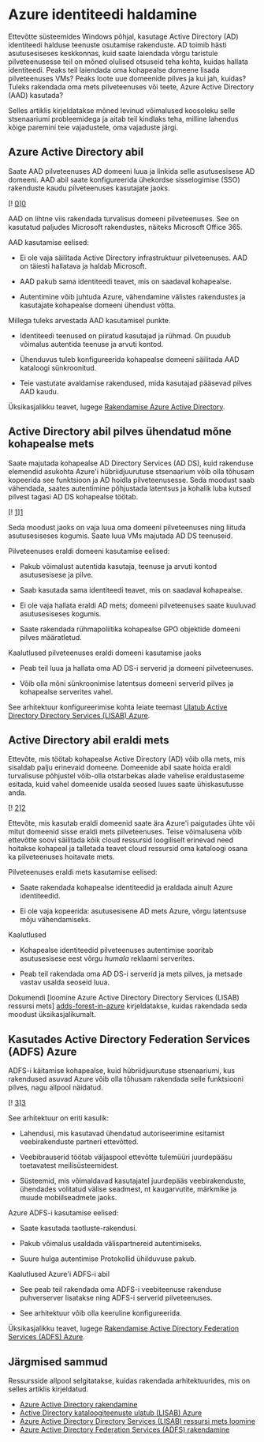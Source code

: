 <properties
   pageTitle="Azure identiteedi haldamine | Microsoft Azure'i"
   description="Selgitatakse ja võrreldakse toodud erinevad meetodid, hübriid spikritest kohta – ruumide/cloud äärist Azure ulatuvad identiteedi haldamine."
   services=""
   documentationCenter="na"
   authors="telmosampaio"
   manager="christb"
   editor=""
   tags=""/>
<tags
   ms.service="guidance"
   ms.devlang="na"
   ms.topic="article"
   ms.tgt_pltfrm="na"
   ms.workload="na"
   ms.date="10/26/2016"
   ms.author="telmosampaio"/>
   
# <a name="managing-identity-in-azure"></a>Azure identiteedi haldamine

Ettevõtte süsteemides Windows põhjal, kasutage Active Directory (AD) identiteedi halduse teenuste osutamise rakenduste. AD toimib hästi asutusesiseses keskkonnas, kuid saate laiendada võrgu taristule pilveteenusesse teil on mõned olulised otsuseid teha kohta, kuidas hallata identiteedi. Peaks teil laiendada oma kohapealse domeene lisada pilveteenuses VMs? Peaks loote uue domeenide pilves ja kui jah, kuidas? Tuleks rakendada oma mets pilveteenuses või teete, Azure Active Directory (AAD) kasutada?

Selles artiklis kirjeldatakse mõned levinud võimalused koosoleku selle stsenaariumi probleemidega ja aitab teil kindlaks teha, milline lahendus kõige paremini teie vajadustele, oma vajaduste järgi.

## <a name="using-azure-active-directory"></a>Azure Active Directory abil

Saate AAD pilveteenuses AD domeeni luua ja linkida selle asutusesisese AD domeeni. AAD abil saate konfigureerida ühekordse sisselogimise (SSO) rakenduste kaudu pilveteenuses kasutajate jaoks.

[! [0]][0]

AAD on lihtne viis rakendada turvalisus domeeni pilveteenuses. See on kasutatud paljudes Microsoft rakendustes, näiteks Microsoft Office 365. 

AAD kasutamise eelised:

- Ei ole vaja säilitada Active Directory infrastruktuur pilveteenuses. AAD on täiesti hallatava ja haldab Microsoft.

- AAD pakub sama identiteedi teavet, mis on saadaval kohapealse.

- Autentimine võib juhtuda Azure, vähendamine välistes rakendustes ja kasutajate kohapealse domeeni ühendust võtta.

Millega tuleks arvestada AAD kasutamisel punkte.

- Identiteedi teenused on piiratud kasutajad ja rühmad. On puudub võimalus autentida teenuse ja arvuti kontod.

- Ühenduvus tuleb konfigureerida kohapealse domeeni säilitada AAD kataloogi sünkroonitud. 

- Teie vastutate avaldamise rakendused, mida kasutajad pääsevad pilves AAD kaudu.

Üksikasjalikku teavet, lugege [Rakendamise Azure Active Directory][implementing-aad].

## <a name="using-active-directory-in-the-cloud-joined-to-an-on-premises-forest"></a>Active Directory abil pilves ühendatud mõne kohapealse mets

Saate majutada kohapealse AD Directory Services (AD DS), kuid rakenduse elemendid asukohta Azure'i hübriidjuurutuse stsenaarium võib olla tõhusam kopeerida see funktsioon ja AD hoidla pilveteenusesse. Seda moodust saab vähendada, saates autentimine põhjustada latentsus ja kohalik luba kutsed pilvest tagasi AD DS kohapealse töötab. 

[! [1]][1]

Seda moodust jaoks on vaja luua oma domeeni pilveteenuses ning liituda asutusesiseses kogumis. Saate luua VMs majutada AD DS teenuseid.

Pilveteenuses eraldi domeeni kasutamise eelised:

- Pakub võimalust autentida kasutaja, teenuse ja arvuti kontod asutusesisese ja pilve.

- Saab kasutada sama identiteedi teavet, mis on saadaval kohapealse.

- Ei ole vaja hallata eraldi AD mets; domeeni pilveteenuses saate kuuluvad asutusesiseses kogumis.

- Saate rakendada rühmapoliitika kohapealse GPO objektide domeeni pilves määratletud.

Kaalutlused pilveteenuses eraldi domeeni kasutamise jaoks

- Peab teil luua ja hallata oma AD DS-i serverid ja domeeni pilveteenuses.

- Võib olla mõni sünkroonimise latentsus domeeni serverid pilves ja kohapealse serverites vahel.

See arhitektuur konfigureerimise kohta leiate teemast [Ulatub Active Directory Directory Services (LISAB) Azure][extending-adds].

## <a name="using-active-directory-with-a-separate-forest"></a>Active Directory abil eraldi mets

Ettevõte, mis töötab kohapealse Active Directory (AD) võib olla mets, mis sisaldab palju erinevaid domeene. Domeenide abil saate hoida eraldi turvalisuse põhjustel võib-olla otstarbekas alade vahelise eraldustaseme esitada, kuid vahel domeenide usalda seosed luues saate ühiskasutusse anda.

[! [2]][2]

Ettevõte, mis kasutab eraldi domeenid saate ära Azure'i paigutades ühte või mitut domeenid sisse eraldi mets pilveteenuses. Teise võimalusena võib ettevõtte soovi säilitada kõik cloud ressursid loogiliselt erinevad need hoitakse kohapeal ja talletada teavet cloud ressursid oma kataloogi osana ka pilveteenuses hoitavate mets.

Pilveteenuses eraldi mets kasutamise eelised:

- Saate rakendada kohapealse identiteedid ja eraldada ainult Azure identiteedid.

- Ei ole vaja kopeerida: asutusesisene AD mets Azure, võrgu latentsuse mõju vähendamiseks.

Kaalutlused

- Kohapealse identiteedid pilveteenuses autentimise sooritab asutusesisese eest võrgu *humala* reklaami serverites.

- Peab teil rakendada oma AD DS-i serverid ja mets pilves, ja metsade vastav usalda seoseid luua.

Dokumendi [loomine Azure Active Directory Directory Services (LISAB) ressursi mets] [ adds-forest-in-azure] kirjeldatakse, kuidas rakendada seda moodust üksikasjalikumalt.

## <a name="using-active-directory-federation-services-adfs-with-azure"></a>Kasutades Active Directory Federation Services (ADFS) Azure

ADFS-i käitamise kohapealse, kuid hübriidjuurutuse stsenaariumi, kus rakendused asuvad Azure võib olla tõhusam rakendada selle funktsiooni pilves, nagu allpool näidatud.

[! [3]][3]

See arhitektuur on eriti kasulik:

- Lahendusi, mis kasutavad ühendatud autoriseerimine esitamist veebirakenduste partneri ettevõtted.

- Veebibrauserid töötab väljaspool ettevõtte tulemüüri juurdepääsu toetavatest meilisüsteemidest.

- Süsteemid, mis võimaldavad kasutajatel juurdepääs veebirakenduste, ühendades volitatud välise seadmest, nt kaugarvutite, märkmike ja muude mobiilseadmete jaoks. 

Azure ADFS-i kasutamise eelised:

- Saate kasutada taotluste-rakendusi.

- Pakub võimalus usaldada välispartnereid autentimiseks.

- Suure hulga autentimise Protokollid ühilduvuse pakub.

Kaalutlused Azure'i ADFS-i abil

- See peab teil rakendada oma ADFS-i veebiteenuse rakenduse puhverserver lisatakse ning ADFS-i serverid pilveteenuses.

- See arhitektuur võib olla keeruline konfigureerida.

Üksikasjalikku teavet, lugege [Rakendamise Active Directory Federation Services (ADFS) Azure][adfs-in-azure].

## <a name="next-steps"></a>Järgmised sammud

Ressursside allpool selgitatakse, kuidas rakendada arhitektuurides, mis on selles artiklis kirjeldatud.

- [Azure Active Directory rakendamine][implementing-aad]
- [Active Directory kataloogiteenuste ulatub (LISAB) Azure][extending-adds]
- [Azure Active Directory Directory Services (LISAB) ressursi mets loomine][adds-forest-in-azure]
- [Azure Active Directory Federation Services (ADFS) rakendamine][adfs-in-azure]

<!-- Links -->
[0]: ./media/guidance-identity/figure1.png "Pilveteenuse identiteedi arhitektuur Azure Active Directory abil"
[1]: ./media/guidance-identity/figure2.png "Turvaline hübriid võrgu arhitektuur Active Directoryga"
[2]: ./media/guidance-identity/figure3.png "Turvaline hübriid võrgu arhitektuur eraldi AD domeenid ja metsade"
[3]: ./media/guidance-identity/figure4.png "Turvaline hübriid võrgu arhitektuur ADFS-i abil"
[implementing-aad]: ./guidance-identity-aad.md
[extending-adds]: ./guidance-identity-adds-extend-domain.md
[adds-forest-in-azure]: ./guidance-identity-adds-resource-forest.md
[adfs-in-azure]: ./guidance-identity-adfs.md